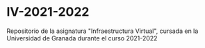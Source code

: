 # IV-2021-2022
Repositorio de la asignatura "Infraestructura Virtual", cursada en la Universidad de Granada durante el curso 2021-2022
